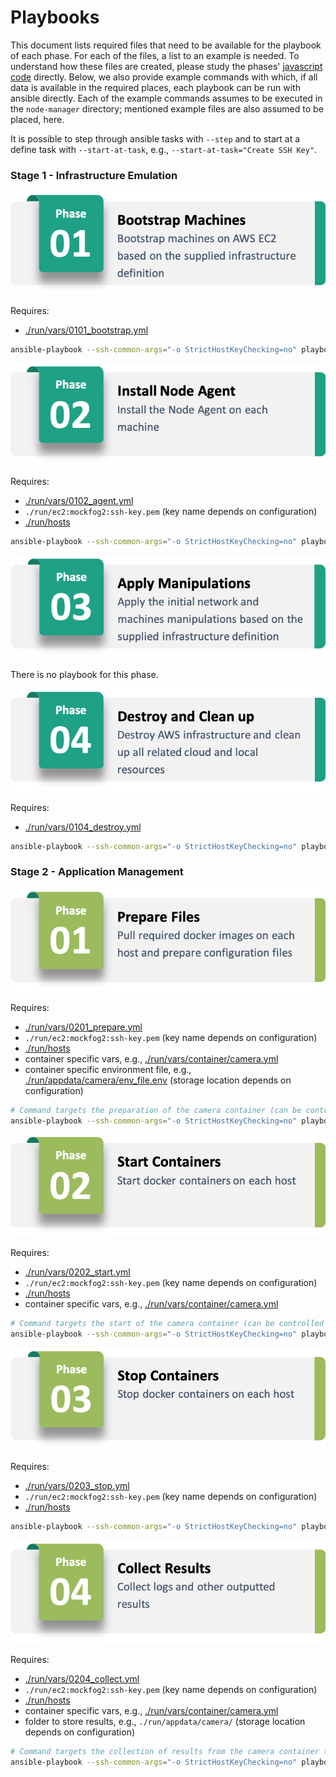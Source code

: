 # Playbooks

This document lists required files that need to be available for the playbook of each phase.
For each of the files, a list to an example is needed. To understand how these files are created, please study the phases' [javascript code](../lib/stages/) directly.
Below, we also provide example commands with which, if all data is available in the required places, each playbook can be run with ansible directly.
Each of the example commands assumes to be executed in the `node-manager` directory; mentioned example files are also assumed to be placed, here.

It is possible to step through ansible tasks with `--step` and to start at a define task with `--start-at-task`, e.g., `--start-at-task="Create SSH Key"`.

### Stage 1 - Infrastructure Emulation

![](../../misc/Stage1-01_Bootstrap.png)

Requires:
- [./run/vars/0101_bootstrap.yml](../run-example/vars/0101_bootstrap.yml)

```bash
ansible-playbook --ssh-common-args="-o StrictHostKeyChecking=no" playbooks/0101_bootstrap.yml --extra-vars="@run/vars/0101_bootstrap.yml"
```

![](../../misc/Stage1-02_Agent.png)

Requires:
- [./run/vars/0102_agent.yml](../run-example/vars/0102_agent.yml)
- `./run/ec2:mockfog2:ssh-key.pem` (key name depends on configuration)
- [./run/hosts](../run-example/hosts)

```bash
ansible-playbook --ssh-common-args="-o StrictHostKeyChecking=no" playbooks/0102_agent.yml -i "run/hosts" --key-file="run/ec2:mockfog2:ssh-key.pem" --extra-vars="@run/vars/0102_agent.yml"
```

![](../../misc/Stage1-03_Manipulate.png)

There is no playbook for this phase.

![](../../misc/Stage1-04_Destroy.png)

Requires:
- [./run/vars/0104_destroy.yml](../run-example/vars/0104_destroy.yml)

```bash
ansible-playbook --ssh-common-args="-o StrictHostKeyChecking=no" playbooks/0104_destroy.yml --extra-vars="@run/vars/0104_destroy.yml"
```

### Stage 2 - Application Management

![](../../misc/Stage2-01_Prepare.png)

Requires:
- [./run/vars/0201_prepare.yml](../run-example/vars/0201_prepare.yml)
- `./run/ec2:mockfog2:ssh-key.pem` (key name depends on configuration)
- [./run/hosts](../run-example/hosts)
- container specific vars, e.g., [./run/vars/container/camera.yml](../run-example/vars/container/camera.yml)
- container specific environment file, e.g., [./run/appdata/camera/env_file.env](./run-example/appdata/camera/env_file.env) (storage location depends on configuration)

```bash
# Command targets the preparation of the camera container (can be controlled through --limit option)
ansible-playbook --ssh-common-args="-o StrictHostKeyChecking=no" playbooks/0201_prepare.yml -i "run/hosts" --key-file="run/ec2:mockfog2:ssh-key.pem" --extra-vars="@run/vars/0201_prepare.yml" --extra-vars="@run/vars/container/camera.yml" --limit="camera"
```

![](../../misc/Stage2-02_Start.png)

Requires:
- [./run/vars/0202_start.yml](../run-example/vars/0202_start.yml)
- `./run/ec2:mockfog2:ssh-key.pem` (key name depends on configuration)
- [./run/hosts](../run-example/hosts)
- container specific vars, e.g., [./run/vars/container/camera.yml](../run-example/vars/container/camera.yml)

```bash
# Command targets the start of the camera container (can be controlled through --limit option)
ansible-playbook --ssh-common-args="-o StrictHostKeyChecking=no" playbooks/0202_start.yml -i "run/hosts" --key-file="run/ec2:mockfog2:ssh-key.pem" --extra-vars="@run/vars/0202_start.yml" --extra-vars="@run/vars/container/camera.yml" --limit="camera"
```

![](../../misc/Stage2-03_Stop.png)

Requires:
- [./run/vars/0203_stop.yml](../run-example/vars/0203_stop.yml)
- `./run/ec2:mockfog2:ssh-key.pem` (key name depends on configuration)
- [./run/hosts](../run-example/config/hosts)

```bash
ansible-playbook --ssh-common-args="-o StrictHostKeyChecking=no" playbooks/0203_stop.yml -i "run/hosts" --key-file="run/ec2:mockfog2:ssh-key.pem" --extra-vars="@run/vars/0203_stop.yml"
```

![](../../misc/Stage2-04_Collect.png)

Requires:
- [./run/vars/0204_collect.yml](../run-example/vars/0204_collect.yml)
- `./run/ec2:mockfog2:ssh-key.pem` (key name depends on configuration)
- [./run/hosts](../run-example/hosts)
- container specific vars, e.g., [./run/vars/container/camera.yml](../run-example/vars/container/camera.yml)
- folder to store results, e.g., `./run/appdata/camera/` (storage location depends on configuration)

```bash
# Command targets the collection of results from the camera container (can be controlled through --limit option)
ansible-playbook --ssh-common-args="-o StrictHostKeyChecking=no" playbooks/0204_collect.yml -i "run/hosts" --key-file="run/ec2:mockfog2:ssh-key.pem" --extra-vars="@run/vars/0204_collect.yml" --extra-vars="@run/vars/container/camera.yml" --limit="camera"
```
